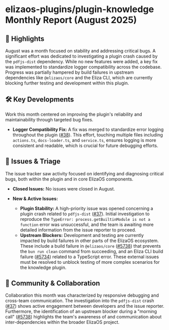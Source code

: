 # elizaos-plugins/plugin-knowledge Monthly Report (August 2025)

## 🚀 Highlights
August was a month focused on stability and addressing critical bugs. A significant effort was dedicated to investigating a plugin crash caused by the `pdfjs-dist` dependency. While no new features were added, a key fix was implemented to standardize logger compatibility across the codebase. Progress was partially hampered by build failures in upstream dependencies like `@elizaos/core` and the Eliza CLI, which are currently blocking further testing and development within this plugin.

## 🛠️ Key Developments
Work this month centered on improving the plugin's reliability and maintainability through targeted bug fixes.

- **Logger Compatibility Fix:** A fix was merged to standardize error logging throughout the plugin ([#38](https://github.com/elizaos-plugins/plugin-knowledge/pull/38)). This effort, touching multiple files including `actions.ts`, `docs-loader.ts`, and `service.ts`, ensures logging is more consistent and readable, which is crucial for future debugging efforts.

## 🐛 Issues & Triage
The issue tracker saw activity focused on identifying and diagnosing critical bugs, both within the plugin and in core ElizaOS components.

- **Closed Issues:** No issues were closed in August.

- **New & Active Issues:**
    - **Plugin Stability:** A high-priority issue was opened concerning a plugin crash related to `pdfjs-dist` ([#37](https://github.com/elizaos-plugins/plugin-knowledge/issues/37)). Initial investigation to reproduce the `TypeError: process.getBuiltinModule is not a function` error was unsuccessful, and the team is awaiting more detailed information from the issue reporter to proceed.
    - **Upstream Blockers:** Development and testing are currently impacted by build failures in other parts of the ElizaOS ecosystem. These include a build failure in `@elizaos/core` ([#5738](https://github.com/elizaos-plugins/plugin-knowledge/issues/5738)) that prevents the `bun run clean` command from succeeding, and an Eliza CLI build failure ([#5734](https://github.com/elizaos-plugins/plugin-knowledge/issues/5734)) related to a TypeScript error. These external issues must be resolved to unblock testing of more complex scenarios for the knowledge plugin.

## 💬 Community & Collaboration
Collaboration this month was characterized by responsive debugging and cross-team communication. The investigation into the `pdfjs-dist` crash ([#37](https://github.com/elizaos-plugins/plugin-knowledge/issues/37)) shows active engagement between developers and the issue reporter. Furthermore, the identification of an upstream blocker during a "morning call" ([#5738](https://github.com/elizaos-plugins/plugin-knowledge/issues/5738)) highlights the team's awareness of and communication about inter-dependencies within the broader ElizaOS project.